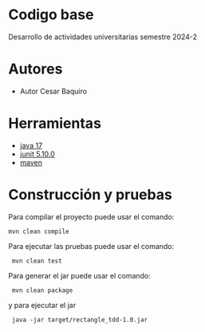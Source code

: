 # Codigo base

Desarrollo de actividades universitarias semestre 2024-2

# Autores

-   Autor Cesar Baquiro

# Herramientas

-   [java 17](https://adoptium.net/es)
-   [junit 5.10.0](https://mvnrepository.com/artifact/org.junit.jupiter/junit-jupiter-api/5.10.0)
-   [maven](https://maven.apache.org)

# Construcción y pruebas

Para compilar el proyecto puede usar el comando:

```shell
mvn clean compile
```

Para ejecutar las pruebas puede usar el comando:

```shell
 mvn clean test
```

Para generar el jar puede usar el comando:

```shell
 mvn clean package
```

y para ejecutar el jar

```shell
 java -jar target/rectangle_tdd-1.0.jar
```